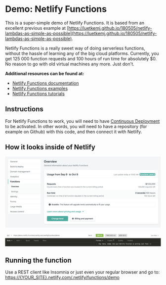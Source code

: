 # Demo: Netlify Functions

This is a super-simple demo of Netlify Functions. It is based from an excellent previous example at [https://luetkemj.github.io/180505/netlify-lambdas-as-simple-as-possible](https://luetkemj.github.io/180505/netlify-lambdas-as-simple-as-possible).

Netlify Functions is a really sweet way of doing serverless functions, without the hassle of learning any of the big cloud platforms. Currently, you get 125 000 function requests and 100 hours of run time for absolutely \$0. No reason to go with old virtual machines any more. Just don't.

**Additional resources can be found at:**

- [Netlify Functions documentation](https://www.netlify.com/docs/functions/)
- [Netlify Functions examples](https://functions.netlify.com/examples/)
- [Netlify Functions tutorials](https://functions.netlify.com/tutorials/)

## Instructions

For Netlify Functions to work, you will need to have [Continuous Deployment](https://www.netlify.com/docs/continuous-deployment/) to be activated. In other words, you will need to have a repository (for example on Github) with this code, and then connect it with Netlify.

## How it looks inside of Netlify

![Functions overview in Netlify](functions-overview.png)

![Successfully reached function in Insomnia](successfully-reached.png)

## Running the function

Use a REST client like Insomnia or just even your regular browser and go to: [https://{YOUR_SITE}.netlify.com/.netlify/functions/demo](https://{YOUR_SITE}.netlify.com/.netlify/functions/demo)
